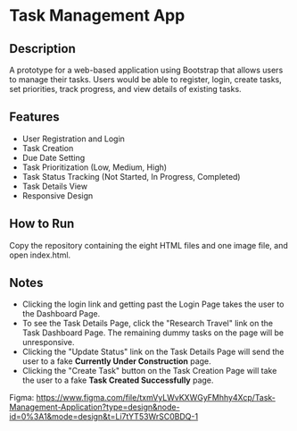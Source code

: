 # Task Management App

## Description

A prototype for a web-based application using Bootstrap that allows users to manage their tasks. Users would be able to register, login, create tasks, set priorities, track progress, and view details of existing tasks.

## Features

* User Registration and Login
* Task Creation
* Due Date Setting
* Task Prioritization (Low, Medium, High)
* Task Status Tracking (Not Started, In Progress, Completed)
* Task Details View
* Responsive Design

## How to Run

Copy the repository containing the eight HTML files and one image file, and open index.html.

## Notes
* Clicking the login link and getting past the Login Page takes the user to the Dashboard Page.
* To see the Task Details Page, click the "Research Travel" link on the Task Dashboard Page. The remaining dummy tasks on the page will be unresponsive.
* Clicking the "Update Status" link on the Task Details Page will send the user to a fake <b>Currently Under Construction</b> page.
* Clicking the "Create Task" button on the Task Creation Page will take the user to a fake <b>Task Created Successfully</b> page.

Figma: https://www.figma.com/file/txmVyLWvKXWGyFMhhy4Xcp/Task-Management-Application?type=design&node-id=0%3A1&mode=design&t=Li7tYT53WrSC0BDQ-1
